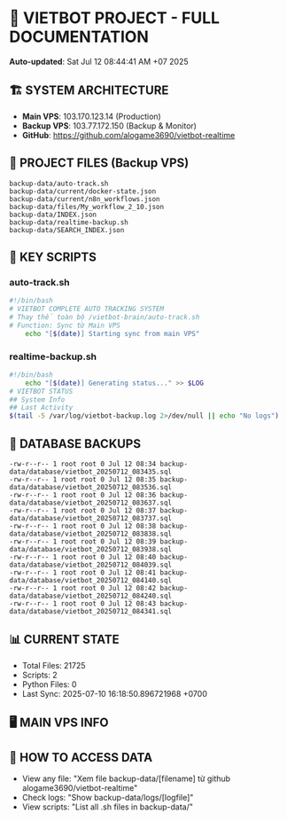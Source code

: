 # 🤖 VIETBOT PROJECT - FULL DOCUMENTATION
**Auto-updated**: Sat Jul 12 08:44:41 AM +07 2025

## 🏗️ SYSTEM ARCHITECTURE
- **Main VPS**: 103.170.123.14 (Production)
- **Backup VPS**: 103.77.172.150 (Backup & Monitor)
- **GitHub**: https://github.com/alogame3690/vietbot-realtime

## 📁 PROJECT FILES (Backup VPS)
```
backup-data/auto-track.sh
backup-data/current/docker-state.json
backup-data/current/n8n_workflows.json
backup-data/files/My_workflow_2_10.json
backup-data/INDEX.json
backup-data/realtime-backup.sh
backup-data/SEARCH_INDEX.json
```

## 🔧 KEY SCRIPTS
### auto-track.sh
```bash
#!/bin/bash
# VIETBOT COMPLETE AUTO TRACKING SYSTEM
# Thay thế toàn bộ /vietbot-brain/auto-track.sh
# Function: Sync từ Main VPS
    echo "[$(date)] Starting sync from main VPS"
```
### realtime-backup.sh
```bash
#!/bin/bash
    echo "[$(date)] Generating status..." >> $LOG
# VIETBOT STATUS
## System Info
## Last Activity
$(tail -5 /var/log/vietbot-backup.log 2>/dev/null || echo "No logs")
```

## 💾 DATABASE BACKUPS
```
-rw-r--r-- 1 root root 0 Jul 12 08:34 backup-data/database/vietbot_20250712_083435.sql
-rw-r--r-- 1 root root 0 Jul 12 08:35 backup-data/database/vietbot_20250712_083536.sql
-rw-r--r-- 1 root root 0 Jul 12 08:36 backup-data/database/vietbot_20250712_083637.sql
-rw-r--r-- 1 root root 0 Jul 12 08:37 backup-data/database/vietbot_20250712_083737.sql
-rw-r--r-- 1 root root 0 Jul 12 08:38 backup-data/database/vietbot_20250712_083838.sql
-rw-r--r-- 1 root root 0 Jul 12 08:39 backup-data/database/vietbot_20250712_083938.sql
-rw-r--r-- 1 root root 0 Jul 12 08:40 backup-data/database/vietbot_20250712_084039.sql
-rw-r--r-- 1 root root 0 Jul 12 08:41 backup-data/database/vietbot_20250712_084140.sql
-rw-r--r-- 1 root root 0 Jul 12 08:42 backup-data/database/vietbot_20250712_084240.sql
-rw-r--r-- 1 root root 0 Jul 12 08:43 backup-data/database/vietbot_20250712_084341.sql
```

## 📊 CURRENT STATE
- Total Files: 21725
- Scripts: 2
- Python Files: 0
- Last Sync: 2025-07-10 16:18:50.896721968 +0700

## 🖥️ MAIN VPS INFO


## 🚨 HOW TO ACCESS DATA
- View any file: "Xem file backup-data/[filename] từ github alogame3690/vietbot-realtime"
- Check logs: "Show backup-data/logs/[logfile]"
- View scripts: "List all .sh files in backup-data/"
